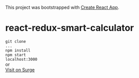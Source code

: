 This project was bootstrapped with [Create React App](https://github.com/facebookincubator/create-react-app).

# react-redux-smart-calculator

`git clone`  
`...`  
`npm install`  
`npm start`  
`localhost:3000`  
or  
[Visit on Surge](http://marie-fourier-calculator.surge.sh/)